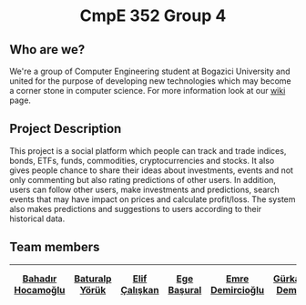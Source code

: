#  <div align="center">CmpE 352 Group 4 </div>


## Who are we?

We're a group of Computer Engineering student at Bogazici University and united for the purpose of developing new technologies which may become a corner stone in computer science. For more information look at our [wiki](../../wiki) page.

## Project Description

This project is a social platform which people can track and trade indices, bonds, ETFs, funds, commodities, cryptocurrencies and stocks. It also gives people chance to share their ideas about investments, events and not only commenting but also rating predictions of other users. In addition, users can follow other users, make investments and predictions, search events that may have impact on prices and calculate profit/loss. The system also makes predictions and suggestions to users according to their historical data.

## Team  members
[Bahadır Hocamoğlu]|[Baturalp Yörük]|[Elif Çalışkan]|[Ege Başural]|[Emre Demircioğlu]|[Gürkan Demir]|[İbrahim Özgürcan Öztaş]|[İsmail Levent Baş]|[Muhammed Bera Kaya]|[Taha Eyup Korkmaz]
-- | - | - | - | -|-|-|-|-|-

[Bahadır Hocamoğlu]: ../../wiki/Bahadır-Hocamoğlu
[Baturalp Yörük]: ../../wiki/Baturalp-Yörük
[Elif Çalışkan]: ../../wiki/Elif-Çalışkan
[Ege Başural]: ../../wiki/Ege-Başural
[Emre Demircioğlu]: ../../wiki/Emre-Demircioğlu
[Gürkan Demir]: ../../wiki/Gürkan-Demir
[İbrahim Özgürcan Öztaş]: ../../wiki/İbrahim-Özgürcan-Öztaş
[İsmail Levent Baş]: ../../wiki/İsmail-Levent-Baş
[Muhammed Bera Kaya]: ../../wiki/Muhammed-Bera-Kaya
[Taha Eyup Korkmaz]: ../../wiki/Taha-Korkmaz
